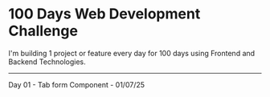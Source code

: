# 100 Days Web Development Challenge

I'm building 1 project or feature every day for 100 days using Frontend and Backend Technologies.

---

Day 01 - Tab form Component - 01/07/25
